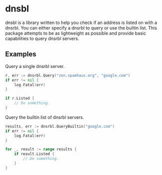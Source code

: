 # dnsbl

dnsbl is a library written to help you check if an address is listed on with
a dnsrbl. You can either specify a dnsrbl to query or use the builtin list.
This package attempts to be as lightweight as possible and provide basic
capabilities to query dnsrbl servers.


## Examples

Query a single dnsrbl server.
```Go
r, err := dnsrbl.Query("zen.spamhaus.org", "google.com")
if err != nil {
	log.Fatal(err)
}

if r.Listed {
	// Do something.
}
```

Query the builtin list of dnsrbl servers.
```Go
results, err := dnsrbl.QueryBuiltin("google.com")
if err != nil {
	log.Fatal(err)
}

for _, result := range results {
	if result.Listed {
		// Do something.
	}
}
```
